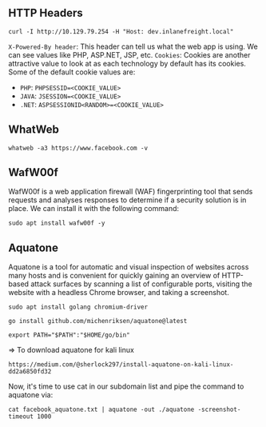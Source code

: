 ## HTTP Headers
```
curl -I http://10.129.79.254 -H "Host: dev.inlanefreight.local"
```
`X-Powered-By header`: This header can tell us what the web app is using. We can see values like PHP, ASP.NET, JSP, etc.
`Cookies`: Cookies are another attractive value to look at as each technology by default has its cookies. Some of the default cookie values are:
- `PHP`: `PHPSESSID=<COOKIE_VALUE>`
- `JAVA`: `JSESSION=<COOKIE_VALUE>`
- `.NET`: `ASPSESSIONID<RANDOM>=<COOKIE_VALUE>`

## WhatWeb
```
whatweb -a3 https://www.facebook.com -v
```

## WafW00f
WafW00f is a web application firewall (WAF) fingerprinting tool that sends requests and analyses responses to determine if a security solution is in place. We can install it with the following command:
```
sudo apt install wafw00f -y
```

## Aquatone
Aquatone is a tool for automatic and visual inspection of websites across many hosts and is convenient for quickly gaining an overview of HTTP-based attack surfaces by scanning a list of configurable ports, visiting the website with a headless Chrome browser, and taking a screenshot.
```
sudo apt install golang chromium-driver
```
```
go install github.com/michenriksen/aquatone@latest
```
```
export PATH="$PATH":"$HOME/go/bin"
```
⇒ To download aquatone for kali linux
```
https://medium.com/@sherlock297/install-aquatone-on-kali-linux-dd2a6850fd32
```
Now, it's time to use cat in our subdomain list and pipe the command to aquatone via:
```
cat facebook_aquatone.txt | aquatone -out ./aquatone -screenshot-timeout 1000
```
